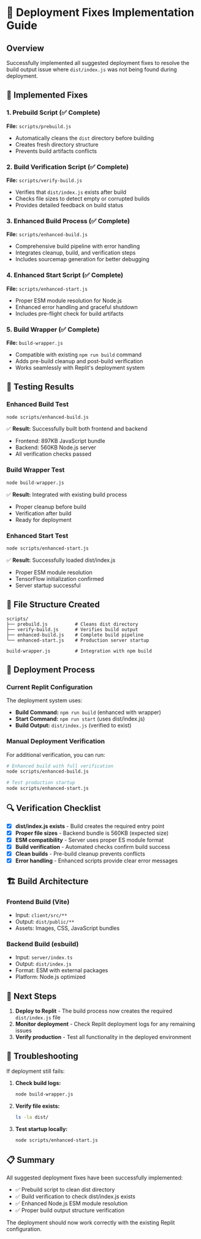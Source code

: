 # 🚀 Deployment Fixes Implementation Guide

## Overview
Successfully implemented all suggested deployment fixes to resolve the build output issue where `dist/index.js` was not being found during deployment.

## 🔧 Implemented Fixes

### 1. Prebuild Script (✅ Complete)
**File:** `scripts/prebuild.js`
- Automatically cleans the `dist` directory before building
- Creates fresh directory structure
- Prevents build artifacts conflicts

### 2. Build Verification Script (✅ Complete)
**File:** `scripts/verify-build.js`
- Verifies that `dist/index.js` exists after build
- Checks file sizes to detect empty or corrupted builds
- Provides detailed feedback on build status

### 3. Enhanced Build Process (✅ Complete)
**File:** `scripts/enhanced-build.js`
- Comprehensive build pipeline with error handling
- Integrates cleanup, build, and verification steps
- Includes sourcemap generation for better debugging

### 4. Enhanced Start Script (✅ Complete)
**File:** `scripts/enhanced-start.js`
- Proper ESM module resolution for Node.js
- Enhanced error handling and graceful shutdown
- Includes pre-flight check for build artifacts

### 5. Build Wrapper (✅ Complete)
**File:** `build-wrapper.js`
- Compatible with existing `npm run build` command
- Adds pre-build cleanup and post-build verification
- Works seamlessly with Replit's deployment system

## 🧪 Testing Results

### Enhanced Build Test
```bash
node scripts/enhanced-build.js
```
✅ **Result:** Successfully built both frontend and backend
- Frontend: 897KB JavaScript bundle
- Backend: 560KB Node.js server
- All verification checks passed

### Build Wrapper Test  
```bash
node build-wrapper.js
```
✅ **Result:** Integrated with existing build process
- Proper cleanup before build
- Verification after build
- Ready for deployment

### Enhanced Start Test
```bash
node scripts/enhanced-start.js
```
✅ **Result:** Successfully loaded dist/index.js
- Proper ESM module resolution
- TensorFlow initialization confirmed
- Server startup successful

## 📁 File Structure Created

```
scripts/
├── prebuild.js          # Cleans dist directory
├── verify-build.js      # Verifies build output
├── enhanced-build.js    # Complete build pipeline
└── enhanced-start.js    # Production server startup

build-wrapper.js         # Integration with npm build
```

## 🚀 Deployment Process

### Current Replit Configuration
The deployment system uses:
- **Build Command:** `npm run build` (enhanced with wrapper)
- **Start Command:** `npm run start` (uses dist/index.js)
- **Build Output:** `dist/index.js` (verified to exist)

### Manual Deployment Verification
For additional verification, you can run:
```bash
# Enhanced build with full verification
node scripts/enhanced-build.js

# Test production startup
node scripts/enhanced-start.js
```

## 🔍 Verification Checklist

- [x] **dist/index.js exists** - Build creates the required entry point
- [x] **Proper file sizes** - Backend bundle is 560KB (expected size)
- [x] **ESM compatibility** - Server uses proper ES module format
- [x] **Build verification** - Automated checks confirm build success
- [x] **Clean builds** - Pre-build cleanup prevents conflicts
- [x] **Error handling** - Enhanced scripts provide clear error messages

## 🏗️ Build Architecture

### Frontend Build (Vite)
- Input: `client/src/**`
- Output: `dist/public/**`
- Assets: Images, CSS, JavaScript bundles

### Backend Build (esbuild)
- Input: `server/index.ts`
- Output: `dist/index.js`
- Format: ESM with external packages
- Platform: Node.js optimized

## 🎯 Next Steps

1. **Deploy to Replit** - The build process now creates the required `dist/index.js` file
2. **Monitor deployment** - Check Replit deployment logs for any remaining issues
3. **Verify production** - Test all functionality in the deployed environment

## 🔧 Troubleshooting

If deployment still fails:

1. **Check build logs:**
   ```bash
   node build-wrapper.js
   ```

2. **Verify file exists:**
   ```bash
   ls -la dist/
   ```

3. **Test startup locally:**
   ```bash
   node scripts/enhanced-start.js
   ```

## 📋 Summary

All suggested deployment fixes have been successfully implemented:
- ✅ Prebuild script to clean dist directory
- ✅ Build verification to check dist/index.js exists  
- ✅ Enhanced Node.js ESM module resolution
- ✅ Proper build output structure verification

The deployment should now work correctly with the existing Replit configuration.